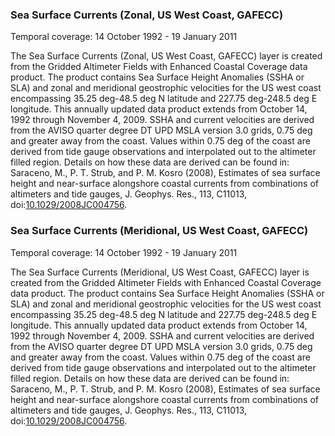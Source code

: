 ### Sea Surface Currents (Zonal, US West Coast, GAFECC)
Temporal coverage: 14 October 1992 - 19 January 2011

The Sea Surface Currents (Zonal, US West Coast, GAFECC) layer is created from the Gridded Altimeter Fields with Enhanced Coastal Coverage data product. The product contains Sea Surface Height Anomalies (SSHA or SLA) and zonal and meridional geostrophic velocities for the US west coast encompassing 35.25 deg-48.5 deg N latitude and 227.75 deg-248.5 deg E longitude. This annually updated data product extends from October 14, 1992 through November 4, 2009. SSHA and current velocities are derived from the AVISO quarter degree DT UPD MSLA version 3.0 grids, 0.75 deg and greater away from the coast.  Values within 0.75 deg of the coast are derived from tide gauge observations and interpolated out to the altimeter filled region.  Details on how these data are derived can be found in: Saraceno, M., P. T. Strub, and P. M. Kosro (2008), Estimates of sea surface height and near-surface alongshore coastal currents from combinations of altimeters and tide gauges, J. Geophys. Res., 113, C11013, doi:[10.1029/2008JC004756](https://doi.org/10.1029/2008JC004756).

### Sea Surface Currents (Meridional, US West Coast, GAFECC)
Temporal coverage: 14 October 1992 - 19 January 2011

The Sea Surface Currents (Meridional, US West Coast, GAFECC) layer is created from the Gridded Altimeter Fields with Enhanced Coastal Coverage data product. The product contains Sea Surface Height Anomalies (SSHA or SLA) and zonal and meridional geostrophic velocities for the US west coast encompassing 35.25 deg-48.5 deg N latitude and 227.75 deg-248.5 deg E longitude. This annually updated data product extends from October 14, 1992 through November 4, 2009. SSHA and current velocities are derived from the AVISO quarter degree DT UPD MSLA version 3.0 grids, 0.75 deg and greater away from the coast.  Values within 0.75 deg of the coast are derived from tide gauge observations and interpolated out to the altimeter filled region.  Details on how these data are derived can be found in: Saraceno, M., P. T. Strub, and P. M. Kosro (2008), Estimates of sea surface height and near-surface alongshore coastal currents from combinations of altimeters and tide gauges, J. Geophys. Res., 113, C11013, doi:[10.1029/2008JC004756](https://doi.org/10.1029/2008JC004756).
